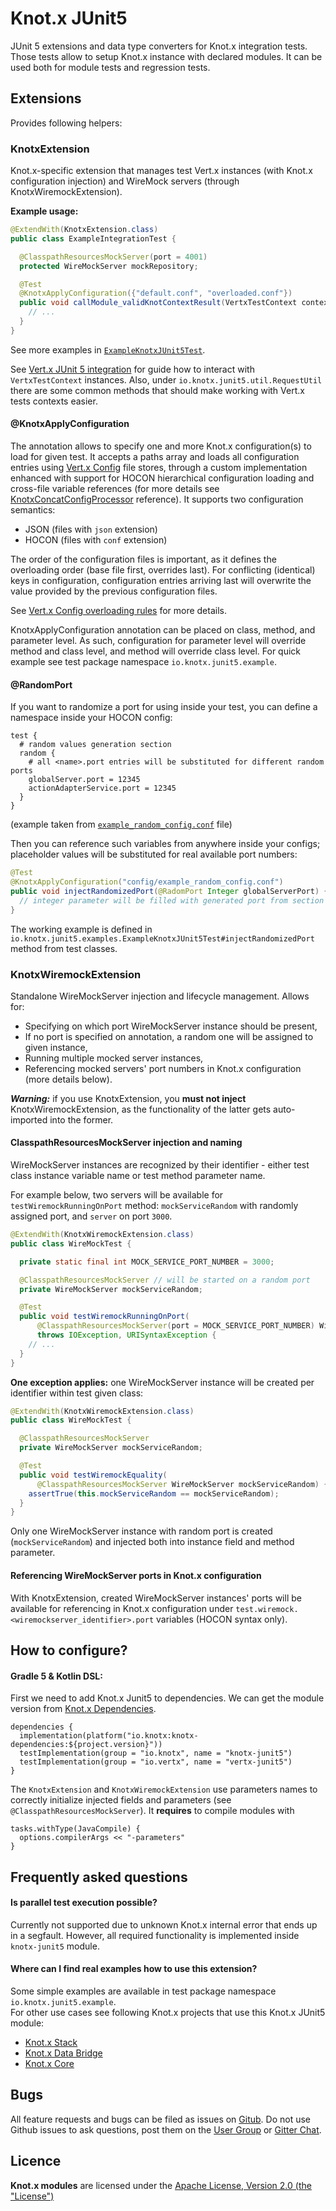 # Knot.x JUnit5
JUnit 5 extensions and data type converters for Knot.x integration tests. Those tests allow to setup
Knot.x instance with declared modules. It can be used both for module tests and regression tests.

## Extensions
Provides following helpers:

### KnotxExtension

Knot.x-specific extension that manages test Vert.x instances (with Knot.x configuration injection) 
and WireMock servers (through KnotxWiremockExtension).

**Example usage:**

```java
@ExtendWith(KnotxExtension.class)
public class ExampleIntegrationTest {

  @ClasspathResourcesMockServer(port = 4001)
  protected WireMockServer mockRepository;

  @Test
  @KnotxApplyConfiguration({"default.conf", "overloaded.conf"})
  public void callModule_validKnotContextResult(VertxTestContext context, Vertx vertx) {
    // ...
  }
}
```
See more examples in [`ExampleKnotxJUnit5Test`](https://github.com/Knotx/knotx-junit5/blob/master/src/test/java/io/knotx/junit5/examples/ExampleKnotxJUnit5Test.java).

See [Vert.x JUnit 5 integration](https://vertx.io/docs/vertx-junit5/java/) for guide
how to interact with `VertxTestContext` instances. Also, under `io.knotx.junit5.util.RequestUtil`
there are some common methods that should make working with Vert.x tests contexts easier.

#### @KnotxApplyConfiguration

The annotation allows to specify one and more Knot.x configuration(s) to load for given test.
It accepts a paths array and loads all configuration entries using 
[Vert.x Config](https://vertx.io/docs/vertx-config/java/) file stores, through a custom 
implementation enhanced with support for HOCON hierarchical configuration loading and cross-file
variable references (for more details see [KnotxConcatConfigProcessor](docs/CROSS_FILES_CONFIGURATION.md) reference). 
It supports two configuration semantics:

- JSON (files with `json` extension)
- HOCON (files with `conf` extension)

The order of the configuration files is important, as it defines the overloading order 
(base file first, overrides last).
For conflicting (identical) keys in configuration, configuration entries arriving last 
will overwrite the value provided by the previous configuration files.

See [Vert.x Config overloading rules](https://vertx.io/docs/vertx-config/java/#_overloading_rules) 
for more details.

KnotxApplyConfiguration annotation can be placed on class, method, and parameter level. As such, configuration for
parameter level will override method and class level, and method will override class level. For quick example see
test package namespace `io.knotx.junit5.example`.


#### @RandomPort

If you want to randomize a port for using inside your test, you can define a namespace inside your HOCON config:

```hocon
test {
  # random values generation section
  random {
    # all <name>.port entries will be substituted for different random ports
    globalServer.port = 12345
    actionAdapterService.port = 12345
  }
}
```
(example taken from [`example_random_config.conf`](https://github.com/Knotx/knotx-junit5/blob/master/src/test/resources/example_random_config.conf) file)

Then you can reference such variables from anywhere inside your configs; placeholder values will be substituted for real available
port numbers:
```java
@Test
@KnotxApplyConfiguration("config/example_random_config.conf")
public void injectRandomizedPort(@RadomPort Integer globalServerPort) {
  // integer parameter will be filled with generated port from section 'random' for entry 'globalServer'
}
```

The working example is defined in `io.knotx.junit5.examples.ExampleKnotxJUnit5Test#injectRandomizedPort`
method from test classes.

### KnotxWiremockExtension
Standalone WireMockServer injection and lifecycle management. Allows for:
 
- Specifying on which port WireMockServer instance should be present,
- If no port is specified on annotation, a random one will be assigned to given instance,
- Running multiple mocked server instances,
- Referencing mocked servers' port numbers in Knot.x configuration (more details below).

***Warning:*** if you use KnotxExtension, you **must not inject** KnotxWiremockExtension, 
as the functionality of the latter gets auto-imported into the former.

#### ClasspathResourcesMockServer injection and naming

WireMockServer instances are recognized by their identifier - either test class instance variable name 
or test method parameter name.

For example below, two servers will be available for `testWiremockRunningOnPort` method: `mockServiceRandom` 
with randomly assigned port, and `server` on port `3000`.

```java
@ExtendWith(KnotxWiremockExtension.class)
public class WireMockTest {

  private static final int MOCK_SERVICE_PORT_NUMBER = 3000;

  @ClasspathResourcesMockServer // will be started on a random port
  private WireMockServer mockServiceRandom;

  @Test
  public void testWiremockRunningOnPort(
      @ClasspathResourcesMockServer(port = MOCK_SERVICE_PORT_NUMBER) WireMockServer server)
      throws IOException, URISyntaxException {
    // ...
  }
}
```

**One exception applies:** one WireMockServer instance will be created per identifier within test given class:

```java
@ExtendWith(KnotxWiremockExtension.class)
public class WireMockTest {

  @ClasspathResourcesMockServer
  private WireMockServer mockServiceRandom;

  @Test
  public void testWiremockEquality(
      @ClasspathResourcesMockServer WireMockServer mockServiceRandom) {
    assertTrue(this.mockServiceRandom == mockServiceRandom);
  }
}
```

Only one WireMockServer instance with random port is created (`mockServiceRandom`) 
and injected both into instance field and method parameter.

#### Referencing WireMockServer ports in Knot.x configuration

With KnotxExtension, created WireMockServer instances' ports will be available 
for referencing in Knot.x configuration under `test.wiremock.<wiremockserver_identifier>.port` variables
(HOCON syntax only).

## How to configure?

#### Gradle 5 & Kotlin DSL: 
First we need to add Knot.x Junit5 to dependencies. We can get the module version from 
[Knot.x Dependencies](https://github.com/Knotx/knotx-dependencies).
```
dependencies {
  implementation(platform("io.knotx:knotx-dependencies:${project.version}"))
  testImplementation(group = "io.knotx", name = "knotx-junit5")
  testImplementation(group = "io.vertx", name = "vertx-junit5")
}
```
The `KnotxExtension` and `KnotxWiremockExtension` use parameters names to correctly initialize 
injected fields and parameters (see `@ClasspathResourcesMockServer`). It **requires** to compile modules with
```
tasks.withType(JavaCompile) {
  options.compilerArgs << "-parameters"
}
```

## Frequently asked questions

#### Is parallel test execution possible?

Currently not supported due to unknown Knot.x internal error that ends up in a segfault. However, all required functionality
is implemented inside `knotx-junit5` module.

#### Where can I find real examples how to use this extension?

Some simple examples are available in test package namespace `io.knotx.junit5.example`.  
For other use cases see following Knot.x projects that use this Knot.x JUnit5 module:
- [Knot.x Stack](https://github.com/Knotx/knotx-stack)
- [Knot.x Data Bridge](https://github.com/Knotx/knotx-data-bridge)
- [Knot.x Core](https://github.com/Cognifide/knotx)

## Bugs
All feature requests and bugs can be filed as issues on [Gitub](https://github.com/Knotx/knotx-junit5/issues).
Do not use Github issues to ask questions, post them on the [User Group](https://groups.google.com/forum/#!forum/knotx) or [Gitter Chat](https://gitter.im/Knotx/Lobby).

## Licence
**Knot.x modules** are licensed under the [Apache License, Version 2.0 (the "License")](https://www.apache.org/licenses/LICENSE-2.0.txt)
